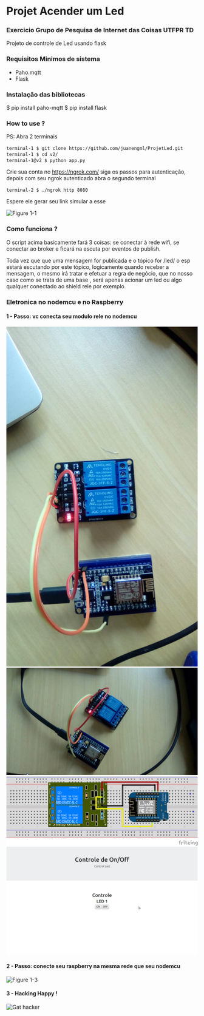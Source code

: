 # Projet Acender um Led 
### Exercicio Grupo de Pesquisa de Internet das Coisas UTFPR TD

Projeto de controle de Led usando flask

### Requisitos Minimos de sistema

* Paho.mqtt
* Flask
 

### Instalação das bibliotecas

$ pip install paho-mqtt
$ pip install flask

### How to use ? 
PS: Abra 2 terminais

 
```shell
terminal-1 $ git clone https://github.com/juanengml/ProjetLed.git
terminal-1 $ cd v2/
terminal-1@v2 $ python app.py 
```


Crie sua conta no https://ngrok.com/
siga os passos para autenticação, depois com seu ngrok autenticado abra o segundo terminal
```shell
terminal-2 $ ./ngrok http 8080 
```
Espere ele gerar seu link simular a esse

![Figure 1-1](https://ngrok.com/static/img/ngrok-demo-static.png "Figure 1-1")

### Como funciona ? 

O script acima basicamente fará 3 coisas: se conectar à rede wifi, se conectar ao broker e ficará na escuta por eventos de publish.

Toda vez que que uma mensagem for publicada e o tópico for /led/ o esp estará escutando por este tópico, logicamente quando receber a mensagem, o mesmo irá tratar e efetuar a regra de negócio, que no nosso caso como se trata de uma base , será apenas acionar um led ou algo qualquer conectado ao shield rele por exemplo.



### Eletronica no nodemcu e no Raspberry 
#### 1 - Passo: vc conecta seu modulo rele no nodemcu 

![Figure 1-1](v2/circuito0.jpeg "Figure 1-1")
![Figure 1-2](v2/circuito1.jpeg "Figure 1-2")
![Figure 1-3](v2/eletronica/circuito3.png "Figure 1-3")
![Figure 1-4](v2/webcontrol.png "Figure 1-4")

#### 2 - Passo: conecte seu raspberry na mesma rede que seu nodemcu 

![Figure 1-3](topologia.png "Figure 1-3")

#### 3 - Hacking Happy ! 

![Gat hacker](https://media.giphy.com/media/kMfVZAUME15XG/giphy.gif)
